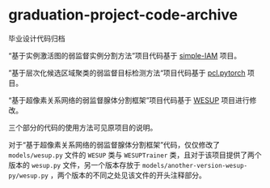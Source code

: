 # graduation-project-code-archive
毕业设计代码归档



“基于实例激活图的弱监督实例分割方法”项目代码基于 [simple-IAM](https://github.com/LiuYiwai/simple-IAM) 项目。

”基于层次化候选区域聚类的弱监督目标检测方法“项目代码基于 [pcl.pytorch](https://github.com/ppengtang/pcl.pytorch) 项目。

“基于超像素关系网络的弱监督腺体分割框架”项目代码基于 [WESUP](https://github.com/mRcfps/WESUP) 项目进行修改。

三个部分的代码的使用方法可见原项目的说明。

对于“基于超像素关系网络的弱监督腺体分割框架”代码，仅仅修改了 ```models/wesup.py``` 文件的 ```WESUP``` 类与 ```WESUPTrainer``` 类，且对于该项目提供了两个版本的 ```wesup.py``` 文件，另一个版本存放于 ```models/another-version-wesup-py/wesup.py``` ，两个版本的不同之处见该文件的开头注释部分。
